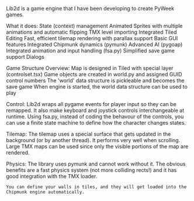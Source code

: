 Lib2d is a game engine that I have been developing to create PyWeek games.

What it does:
    State (context) management
    Animated Sprites with multiple animations and automatic flipping
    TMX level importing
    Integrated Tiled Editing
    Fast, efficient tilemap rendering with parallax support
    Basic GUI features
    Integrated Chipmunk dynamics (pymunk)
    Advanced AI (pygoap)
    Integrated animation and input handling (fsa.py)
    Simplified save game support
    Dialogs


Game Structure Overview:
    Map is designed in Tiled with special layer (controlset.tsx)
    Game objects are created in world.py and assigned GUID control numbers
    The 'world' data structure is pickleable and becomes the save game
    When engine is started, the world data structure can be used to play


Control:
    Lib2d wraps all pygame events for player input so they can be remapped.
    It also make keyboard and joystick controls interchangeable at runtime.
    Using fsa.py, instead of coding the behavour of the controls, you can
        use a finite state machine to define how the character changes states.

Tilemap:
    The tilemap uses a special surface that gets updated in the background
    (or by another thread).  It performs very well when scrolling.  Large TMX
    maps can be used since only the visible portions of the map are rendered.


Physics:
    The library uses pymunk and cannot work without it.  The obvious benefits
    are a fast physics system (not more colliding rects!) and it has good
    integration with the TMX loader.

    You can define your walls in tiles, and they will get loaded into the
    Chipmunk engine automatically.

